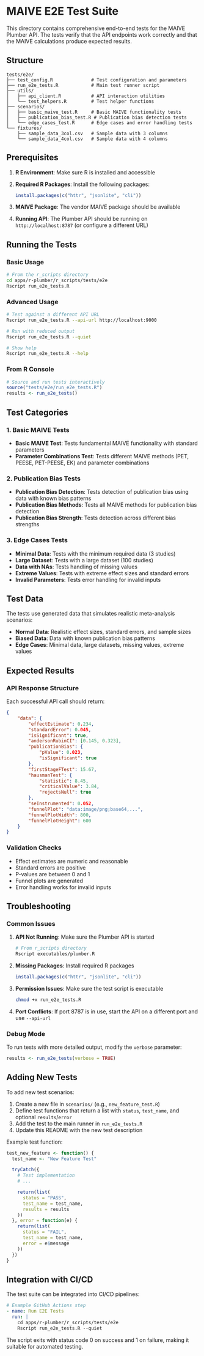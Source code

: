 # MAIVE E2E Test Suite

This directory contains comprehensive end-to-end tests for the MAIVE Plumber API. The tests verify that the API endpoints work correctly and that the MAIVE calculations produce expected results.

## Structure

```plain
tests/e2e/
├── test_config.R              # Test configuration and parameters
├── run_e2e_tests.R            # Main test runner script
├── utils/
│   ├── api_client.R           # API interaction utilities
│   └── test_helpers.R         # Test helper functions
├── scenarios/
│   ├── basic_maive_test.R     # Basic MAIVE functionality tests
│   ├── publication_bias_test.R # Publication bias detection tests
│   └── edge_cases_test.R      # Edge cases and error handling tests
└── fixtures/
    ├── sample_data_3col.csv   # Sample data with 3 columns
    └── sample_data_4col.csv   # Sample data with 4 columns
```

## Prerequisites

1. **R Environment**: Make sure R is installed and accessible
2. **Required R Packages**: Install the following packages:

   ```r
   install.packages(c("httr", "jsonlite", "cli"))
   ```

3. **MAIVE Package**: The vendor MAIVE package should be available
4. **Running API**: The Plumber API should be running on `http://localhost:8787` (or configure a different URL)

## Running the Tests

### Basic Usage

```bash
# From the r_scripts directory
cd apps/r-plumber/r_scripts/tests/e2e
Rscript run_e2e_tests.R
```

### Advanced Usage

```bash
# Test against a different API URL
Rscript run_e2e_tests.R --api-url http://localhost:9000

# Run with reduced output
Rscript run_e2e_tests.R --quiet

# Show help
Rscript run_e2e_tests.R --help
```

### From R Console

```r
# Source and run tests interactively
source("tests/e2e/run_e2e_tests.R")
results <- run_e2e_tests()
```

## Test Categories

### 1. Basic MAIVE Tests

- **Basic MAIVE Test**: Tests fundamental MAIVE functionality with standard parameters
- **Parameter Combinations Test**: Tests different MAIVE methods (PET, PEESE, PET-PEESE, EK) and parameter combinations

### 2. Publication Bias Tests

- **Publication Bias Detection**: Tests detection of publication bias using data with known bias patterns
- **Publication Bias Methods**: Tests all MAIVE methods for publication bias detection
- **Publication Bias Strength**: Tests detection across different bias strengths

### 3. Edge Cases Tests

- **Minimal Data**: Tests with the minimum required data (3 studies)
- **Large Dataset**: Tests with a large dataset (100 studies)
- **Data with NAs**: Tests handling of missing values
- **Extreme Values**: Tests with extreme effect sizes and standard errors
- **Invalid Parameters**: Tests error handling for invalid inputs

## Test Data

The tests use generated data that simulates realistic meta-analysis scenarios:

- **Normal Data**: Realistic effect sizes, standard errors, and sample sizes
- **Biased Data**: Data with known publication bias patterns
- **Edge Cases**: Minimal data, large datasets, missing values, extreme values

## Expected Results

### API Response Structure

Each successful API call should return:

```json
{
	"data": {
		"effectEstimate": 0.234,
		"standardError": 0.045,
		"isSignificant": true,
		"andersonRubinCI": [0.145, 0.323],
		"publicationBias": {
			"pValue": 0.023,
			"isSignificant": true
		},
		"firstStageFTest": 15.67,
		"hausmanTest": {
			"statistic": 8.45,
			"criticalValue": 3.84,
			"rejectsNull": true
		},
		"seInstrumented": 0.052,
		"funnelPlot": "data:image/png;base64,...",
		"funnelPlotWidth": 800,
		"funnelPlotHeight": 600
	}
}
```

### Validation Checks

- Effect estimates are numeric and reasonable
- Standard errors are positive
- P-values are between 0 and 1
- Funnel plots are generated
- Error handling works for invalid inputs

## Troubleshooting

### Common Issues

1. **API Not Running**: Make sure the Plumber API is started

   ```bash
   # From r_scripts directory
   Rscript executables/plumber.R
   ```

2. **Missing Packages**: Install required R packages

   ```r
   install.packages(c("httr", "jsonlite", "cli"))
   ```

3. **Permission Issues**: Make sure the test script is executable

   ```bash
   chmod +x run_e2e_tests.R
   ```

4. **Port Conflicts**: If port 8787 is in use, start the API on a different port and use `--api-url`

### Debug Mode

To run tests with more detailed output, modify the `verbose` parameter:

```r
results <- run_e2e_tests(verbose = TRUE)
```

## Adding New Tests

To add new test scenarios:

1. Create a new file in `scenarios/` (e.g., `new_feature_test.R`)
2. Define test functions that return a list with `status`, `test_name`, and optional `results`/`error`
3. Add the test to the main runner in `run_e2e_tests.R`
4. Update this README with the new test description

Example test function:

```r
test_new_feature <- function() {
  test_name <- "New Feature Test"

  tryCatch({
    # Test implementation
    # ...

    return(list(
      status = "PASS",
      test_name = test_name,
      results = results
    ))
  }, error = function(e) {
    return(list(
      status = "FAIL",
      test_name = test_name,
      error = e$message
    ))
  })
}
```

## Integration with CI/CD

The test suite can be integrated into CI/CD pipelines:

```yaml
# Example GitHub Actions step
- name: Run E2E Tests
  run: |
    cd apps/r-plumber/r_scripts/tests/e2e
    Rscript run_e2e_tests.R --quiet
```

The script exits with status code 0 on success and 1 on failure, making it suitable for automated testing.
